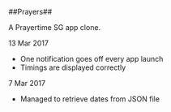 ##Prayers##

A Prayertime SG app clone. 

13 Mar 2017
- One notification goes off every app launch
- Timings are displayed correctly

7 Mar 2017
- Managed to retrieve dates from JSON file
